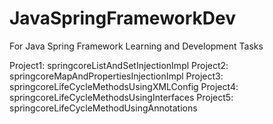 # JavaSpringFrameworkDev
For Java Spring Framework Learning and Development Tasks

Project1: springcoreListAndSetInjectionImpl
Project2: springcoreMapAndPropertiesInjectionImpl
Project3: springcoreLifeCycleMethodsUsingXMLConfig
Project4: springcoreLifeCycleMethodsUsingInterfaces
Project5: springcoreLifeCycleMethodUsingAnnotations